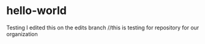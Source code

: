 # hello-world
Testing I edited this on the edits branch
//this is testing for repository for our organization
